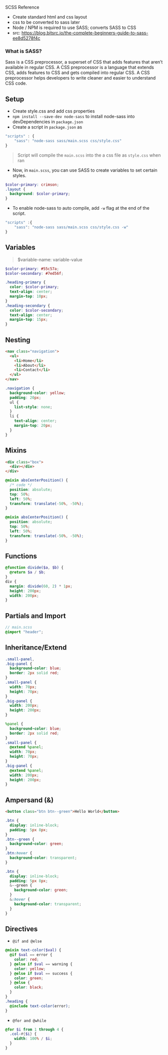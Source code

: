 SCSS Reference

- Create standard html and css layout
- css to be converted to sass later
- Node / NPM is required to use SASS; converts SASS to CSS
- src: https://blog.bitsrc.io/the-complete-beginners-guide-to-sass-ee8d5278f4c

### What is SASS?

Sass is a CSS preprocessor, a superset of CSS that adds features that aren’t available in regular CSS.
A CSS preprocessor is a language that extends CSS, adds features to CSS and gets compiled into regular CSS. A CSS preprocessor helps developers to write cleaner and easier to understand CSS code.

## Setup

- Create style.css and add css properties
- `npm install --save-dev node-sass` to install node-sass into devDependencies in `package.json`
- Create a script in `package.json` as

```javascript
"scripts" : {
    "sass": "node-sass sass/main.scss css/style.css"
}
```

> Script will compile the `main.scss` into the a css file as `style.css` when ran

- Now, in `main.scss`, you can use SASS to create variables to set certain styles.

```scss
$color-primary: crimson;
.layout {
  background: $color-primary;
}
```

- To enable node-sass to auto compile, add `-w` flag at the end of the script.

```javascript
"scripts" :{
    "sass": "node-sass sass/main.scss css/style.css -w"
}
```

## Variables

> \$variable-name: variable-value

```scss
$color-primary: #55c57a;
$color-secondary: #7ed56f;

.heading-primary {
  color: $color-primary;
  text-align: center;
  margin-top: 10px;
}
.heading-secondary {
  color: $color-secondary;
  text-align: center;
  margin-top: 15px;
}
```

## Nesting

```html
<nav class="navigation">
  <ul>
    <li>Home</li>
    <li>About</li>
    <li>Contact</li>
  </ul>
</nav>
```

```scss
.navigation {
  background-color: yellow;
  padding: 20px;
  ul {
    list-style: none;
  }
  li {
    text-align: center;
    margin-top: 20px;
  }
}
```

## Mixins

```html
<div class="box">
  <div></div>
</div>
```

```scss
@mixin absCenterPosition() {
  /* code */
  position: absolute;
  top: 50%;
  left: 50%;
  transform: translate(-50%, -50%);
}

@mixin absCenterPosition() {
  position: absolute;
  top: 50%;
  left: 50%;
  transform: translate(-50%, -50%);
}
```

## Functions

```scss
@function divide($a, $b) {
  @return $a / $b;
}
div {
  margin: divide(60, 2) * 1px;
  height: 200px;
  width: 200px;
}
```

## Partials and Import

```scss
// main.scss
@import "header";
```

## Inheritance/Extend

```css
.small-panel,
.big-panel {
  background-color: blue;
  border: 2px solid red;
}
.small-panel {
  width: 70px;
  height: 70px;
}
.big-panel {
  width: 200px;
  height: 200px;
}
```

```scss
%panel {
  background-color: blue;
  border: 2px solid red;
}
.small-panel {
  @extend %panel;
  width: 70px;
  height: 70px;
}
.big-panel {
  @extend %panel;
  width: 200px;
  height: 200px;
}
```

## Ampersand (&)

```html
<button class="btn btn--green">Hello World</button>
```

```css
.btn {
  display: inline-block;
  padding: 5px 8px;
}
.btn--green {
  background-color: green;
}
.btn:hover {
  background-color: transparent;
}
```

```scss
.btn {
  display: inline-block;
  padding: 5px 8px;
  &--green {
    background-color: green;
  }
  &:hover {
    background-color: transparent;
  }
}
```

## Directives

- `@if and @else`

```scss
@mixin text-color($val) {
  @if $val == error {
    color: red;
  } @else if $val == warning {
    color: yellow;
  } @else if $val == success {
    color: green;
  } @else {
    color: black;
  }
}
.heading {
  @include text-color(error);
}
```

- `@for and @while`

```scss
@for $i from 1 through 4 {
  .col-#{$i} {
    width: 100% / $i;
  }
}
```

